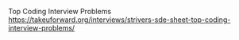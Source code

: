 Top Coding Interview Problems
https://takeuforward.org/interviews/strivers-sde-sheet-top-coding-interview-problems/
